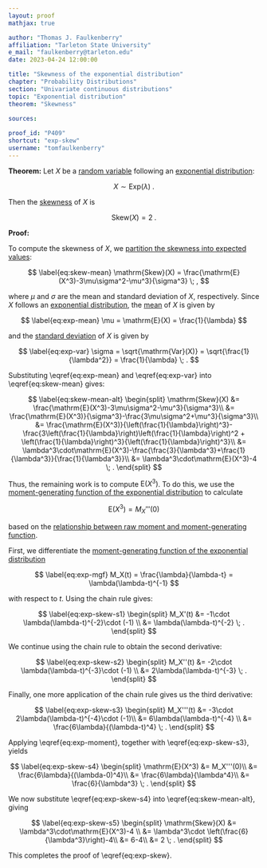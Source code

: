```yaml
---
layout: proof
mathjax: true

author: "Thomas J. Faulkenberry"
affiliation: "Tarleton State University"
e_mail: "faulkenberry@tarleton.edu"
date: 2023-04-24 12:00:00

title: "Skewness of the exponential distribution"
chapter: "Probability Distributions"
section: "Univariate continuous distributions"
topic: "Exponential distribution"
theorem: "Skewness"

sources:
  
proof_id: "P409"
shortcut: "exp-skew"
username: "tomfaulkenberry"
---
```



**Theorem:** Let $X$ be a [random variable](/D/rvar) following an [exponential distribution](/D/exp):

$$ \label{eq:exp}
X \sim \mathrm{Exp}(\lambda) \; .
$$

Then the [skewness](/D/skew) of $X$ is

$$ \label{eq:exp-skew}
\mathrm{Skew}(X) = 2 \; .
$$

**Proof:** 

To compute the skewness of $X$, we [partition the skewness into expected values](/P/skew-mean):

$$ \label{eq:skew-mean}
\mathrm{Skew}(X) = \frac{\mathrm{E}(X^3)-3\mu\sigma^2-\mu^3}{\sigma^3} \; ,
$$

where $\mu$ and $\sigma$ are the mean and standard deviation of $X$, respectively. Since $X$ follows an [exponential distribution](/D/exp), the [mean](/P/exp-mean) of $X$ is given by 

$$ \label{eq:exp-mean}
\mu = \mathrm{E}(X) = \frac{1}{\lambda}
$$

and the [standard deviation](/P/exp-var) of $X$ is given by

$$ \label{eq:exp-var}
\sigma = \sqrt{\mathrm{Var}(X)} = \sqrt{\frac{1}{\lambda^2}} = \frac{1}{\lambda} \; .
$$

Substituting \eqref{eq:exp-mean} and \eqref{eq:exp-var} into \eqref{eq:skew-mean} gives:

$$ \label{eq:skew-mean-alt}
\begin{split}
\mathrm{Skew}(X) &= \frac{\mathrm{E}(X^3)-3\mu\sigma^2-\mu^3}{\sigma^3}\\
&= \frac{\mathrm{E}(X^3)}{\sigma^3}-\frac{3\mu\sigma^2+\mu^3}{\sigma^3}\\
&= \frac{\mathrm{E}(X^3)}{\left(\frac{1}{\lambda}\right)^3}-\frac{3\left(\frac{1}{\lambda}\right)\left(\frac{1}{\lambda}\right)^2 + \left(\frac{1}{\lambda}\right)^3}{\left(\frac{1}{\lambda}\right)^3}\\
&= \lambda^3\cdot\mathrm{E}(X^3)-\frac{\frac{3}{\lambda^3}+\frac{1}{\lambda^3}}{\frac{1}{\lambda^3}}\\
&= \lambda^3\cdot\mathrm{E}(X^3)-4 \; .
\end{split}
$$

Thus, the remaining work is to compute $\mathrm{E}(X^3)$. To do this, we use the [moment-generating function of the exponential distribution](/P/exp-mgf) to calculate

$$ \label{eq:exp-moment}
\mathrm{E}(X^3) = M_X'''(0)
$$

based on the [relationship between raw moment and moment-generating function](/P/mom-mgf).

First, we differentiate the [moment-generating function of the exponential distribution](/P/exp-mgf)

$$ \label{eq:exp-mgf}
M_X(t) = \frac{\lambda}{\lambda-t} = \lambda(\lambda-t)^{-1}
$$

with respect to $t$. Using the chain rule gives:

$$ \label{eq:exp-skew-s1}
\begin{split}
M_X'(t) &= -1\cdot \lambda(\lambda-t)^{-2}\cdot (-1) \\
&= \lambda(\lambda-t)^{-2} \; .
\end{split}
$$

We continue using the chain rule to obtain the second derivative:

$$ \label{eq:exp-skew-s2}
\begin{split}
M_X''(t) &= -2\cdot \lambda(\lambda-t)^{-3}\cdot (-1) \\
&= 2\lambda(\lambda-t)^{-3} \; .
\end{split}
$$

Finally, one more application of the chain rule gives us the third derivative:

$$ \label{eq:exp-skew-s3}
\begin{split}
M_X'''(t) &= -3\cdot 2\lambda(\lambda-t)^{-4}\cdot (-1)\\
&= 6\lambda(\lambda-t)^{-4} \\
&= \frac{6\lambda}{(\lambda-t)^4} \; .
\end{split}
$$

Applying \eqref{eq:exp-moment}, together with \eqref{eq:exp-skew-s3}, yields

$$ \label{eq:exp-skew-s4}
\begin{split}
\mathrm{E}(X^3) &= M_X'''(0)\\
&= \frac{6\lambda}{(\lambda-0)^4}\\
&= \frac{6\lambda}{\lambda^4}\\
&= \frac{6}{\lambda^3} \; .
\end{split}
$$

We now substitute \eqref{eq:exp-skew-s4} into \eqref{eq:skew-mean-alt}, giving

$$ \label{eq:exp-skew-s5}
\begin{split}
\mathrm{Skew}(X) &= \lambda^3\cdot\mathrm{E}(X^3)-4 \\
&= \lambda^3\cdot \left(\frac{6}{\lambda^3}\right)-4\\
&= 6-4\\
&= 2 \; .
\end{split}
$$

This completes the proof of \eqref{eq:exp-skew}.